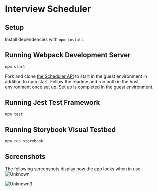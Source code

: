 # Interview Scheduler

## Setup

Install dependencies with `npm install`.

## Running Webpack Development Server

```sh
npm start
```
Fork and clone <a href="https://github.com/lighthouse-labs/scheduler-api">the Scheduler API</a> to start in the guest environment in addition to npm start. Follow the readme and run both in the host environment once set up. Set up is completed in the guest environment.

## Running Jest Test Framework

```sh
npm test
```

## Running Storybook Visual Testbed

```sh
npm run storybook
```
## Screenshots

The following screenshots display how the app looks when in use.
![Unknown](https://user-images.githubusercontent.com/60591525/146486890-9429e304-3579-4847-b1f4-ede776b211d0.png)

![Unknown3](https://user-images.githubusercontent.com/60591525/146486898-8a664a08-5cf0-4db7-9231-18b927fcbda8.png)

